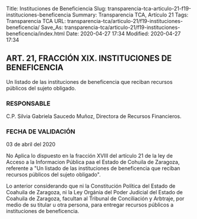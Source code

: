 Title: Instituciones de Beneficiencia
Slug: transparencia-tca-articulo-21-f19-instituciones-beneficencia
Summary: Transparencia TCA, Artículo 21
Tags: Transparencia TCA
URL: transparencia-tca/articulo-21/f19-instituciones-beneficencia/
Save_As: transparencia-tca/articulo-21/f19-instituciones-beneficencia/index.html
Date: 2020-04-27 17:34
Modified: 2020-04-27 17:34


## ART. 21, FRACCIÓN XIX. INSTITUCIONES DE BENEFICENCIA

Un listado de las instituciones de beneficencia que reciban recursos públicos del sujeto obligado.


### RESPONSABLE

C.P. Silvia Gabriela Saucedo Muñoz, Directora de Recursos Financieros.


### FECHA DE VALIDACIÓN

03 de abril del 2020


No Aplica lo dispuesto en la fracción XVIII del artículo 21 de la ley de Acceso a la Informacion Pública paa el Estado de Cohuila de Zaragoza, referente a "Un listado de las instituciones de beneficencia que reciban recursos públicos del sujeto obligado".

Lo anterior considerando que ni la Constitución Política del Estado de Coahuila de Zaragoza, ni la Ley Orgánia del Poder Judicial del Estado de Coahuila de Zaragoza, facultan al Tribunal de Conciliación y Arbtraje, por medio de su titular u otra persona, para entregar recursos públicos a instituciones de beneficencia.



